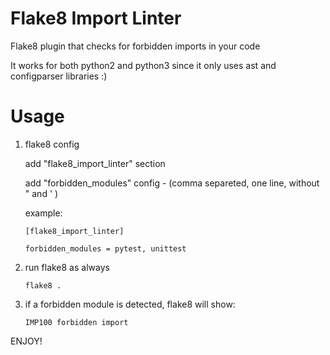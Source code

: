 # Flake8 Import Linter

Flake8 plugin that checks for forbidden imports in your code

It works for both python2 and python3 since it only uses ast and configparser libraries :)

# Usage

1. flake8 config
   
    add "flake8_import_linter" section

    add "forbidden_modules" config - (comma separeted, one line, without " and ' )

    example:
   
    `[flake8_import_linter]`
   
    `forbidden_modules = pytest, unittest`

3. run flake8 as always
   
    `flake8 .`

4. if a forbidden module is detected, flake8 will show:
   
     `IMP100 forbidden import`

ENJOY!
